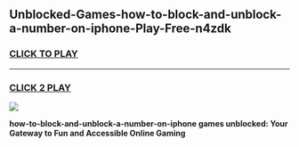 
## Unblocked-Games-how-to-block-and-unblock-a-number-on-iphone-Play-Free-n4zdk
<h3>
<a href="https://premium76.site?title=how-to-block-and-unblock-a-number-on-iphone&ref=18A1">CLICK TO PLAY</a></h3>
<hr>

<h3>
<a href="https://premium76.site?title=how-to-block-and-unblock-a-number-on-iphone&ref=18A1">CLICK 2 PLAY</a>
  
</h3>

<a href="https://premium76.site?title=how-to-block-and-unblock-a-number-on-iphone&ref=18A1"><img src="https://clearcache.store/games.png"></a>


**how-to-block-and-unblock-a-number-on-iphone games unblocked: Your Gateway to Fun and Accessible Online Gaming**
